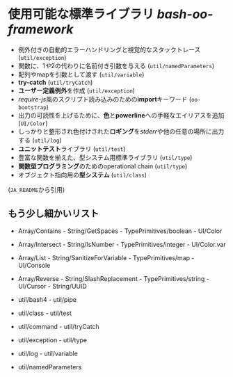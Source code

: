 # 使用可能な標準ライブラリ                                            _bash-oo-framework_

  - 例外付きの自動的エラーハンドリングと視覚的なスタックトレース (`util/exception`)
  - 関数に、$1や$2の代わりに名前付き引数を与える (`util/namedParameters`)
  - 配列やmapを引数として渡す (`util/variable`)
  - **try-catch** (`util/tryCatch`)
  - **ユーザー定義例外**を作成 (`util/exception`)
  - *require-js*風のスクリプト読み込みのための**import**キーワード (`oo-bootstrap`)
  - 出力の可読性を上げるために、**色**と**powerline**への手軽なエイリアスを追加(`UI/Color`)
  - しっかりと整形され色付けされた**ロギング**を*stderr*や他の任意の場所に出力する (`util/log`)
  - **ユニットテスト**ライブラリ (`util/test`)
  - 豊富な関数を揃えた、型システム用標準ライブラリ (`util/type`)
  - **関数型プログラミング**のためのoperational chain (`util/type`)
  - オブジェクト指向用の**型システム** (`util/class`)

  (`JA_README`から引用)

## もう少し細かいリスト

  - Array/Contains        - String/GetSpaces                 - TypePrimitives/boolean   - UI/Color
  - Array/Intersect       - String/IsNumber                  - TypePrimitives/integer   - UI/Color.var
  - Array/List            - String/SanitizeForVariable       - TypePrimitives/map       - UI/Console
  - Array/Reverse         - String/SlashReplacement          - TypePrimitives/string    - UI/Cursor
                          - String/UUID

  - util/bash4            - util/pipe
  - util/class            - util/test
  - util/command          - util/tryCatch
  - util/exception        - util/type
  - util/log              - util/variable
  - util/namedParameters

